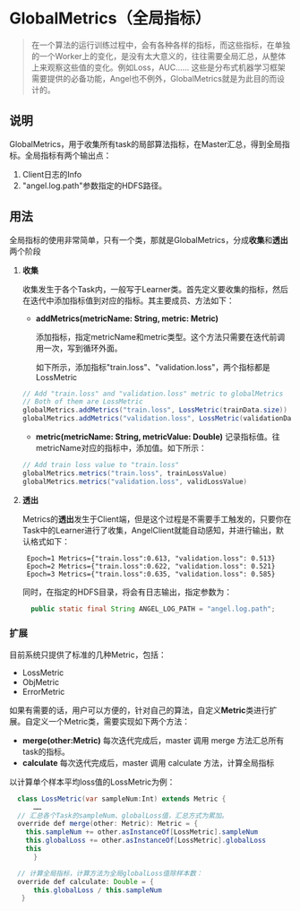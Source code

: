 # GlobalMetrics（全局指标）


> 在一个算法的运行训练过程中，会有各种各样的指标，而这些指标，在单独的一个Worker上的变化，是没有太大意义的，往往需要全局汇总，从整体上来观察这些值的变化。例如Loss，AUC…… 这些是分布式机器学习框架需要提供的必备功能，Angel也不例外，GlobalMetrics就是为此目的而设计的。

## 说明

GlobalMetrics，用于收集所有task的局部算法指标，在Master汇总，得到全局指标。全局指标有两个输出点：

1. Client日志的Info
2. "angel.log.path"参数指定的HDFS路径。

## 用法

全局指标的使用非常简单，只有一个类，那就是GlobalMetrics，分成**收集**和**透出**两个阶段

1. **收集**

	收集发生于各个Task内，一般写于Learner类。首先定义要收集的指标，然后在迭代中添加指标值到对应的指标。其主要成员、方法如下：

	* **addMetrics(metricName: String, metric: Metric)**

		添加指标，指定metricName和metric类型。这个方法只需要在迭代前调用一次，写到循环外面。

	 	如下所示，添加指标"train.loss"、"validation.loss"，两个指标都是LossMetric

    ```java
	// Add "train.loss" and "validation.loss" metric to globalMetrics
	// Both of them are LossMetric
	globalMetrics.addMetrics("train.loss", LossMetric(trainData.size))
	globalMetrics.addMetrics("validation.loss", LossMetric(validationData.size))
    ```

	* **metric(metricName: String, metricValue: Double)**
	     记录指标值。往metricName对应的指标中，添加值。如下所示：

    ```java
	// Add train loss value to "train.loss"
	globalMetrics.metrics("train.loss", trainLossValue)
	globalMetrics.metrics("validation.loss", validLossValue)
    ```

2. **透出**

	Metrics的**透出**发生于Client端，但是这个过程是不需要手工触发的，只要你在Task中的Learner进行了收集，AngelClient就能自动感知，并进行输出，默认格式如下：

    	Epoch=1 Metrics={"train.loss":0.613, "validation.loss": 0.513}
    	Epoch=2 Metrics={"train.loss":0.622, "validation.loss": 0.521}
    	Epoch=3 Metrics={"train.loss":0.635, "validation.loss": 0.585}


	同时，在指定的HDFS目录，将会有日志输出，指定参数为：

    ```java
      public static final String ANGEL_LOG_PATH = "angel.log.path";
    ```

### 扩展

目前系统只提供了标准的几种Metric，包括：

* LossMetric
* ObjMetric
* ErrorMetric

如果有需要的话，用户可以方便的，针对自己的算法，自定义**Metric**类进行扩展。自定义一个Metric类，需要实现如下两个方法：

* **merge(other:Metric)**
	每次迭代完成后，master 调用 merge 方法汇总所有task的指标。
* **calculate**
	每次迭代完成后，master 调用 calculate 方法，计算全局指标

以计算单个样本平均loss值的LossMetric为例：

  ```java
	class LossMetric(var sampleNum:Int) extends Metric {
		……
	// 汇总各个Task的sampleNum、globalLoss值，汇总方式为累加。
	override def merge(other: Metric): Metric = {
	  this.sampleNum += other.asInstanceOf[LossMetric].sampleNum
	  this.globalLoss += other.asInstanceOf[LossMetric].globalLoss
	  this
		}

	// 计算全局指标，计算方法为全局globalLoss值除样本数：
	override def calculate: Double = {
		this.globalLoss / this.sampleNum
	 }
  ```

